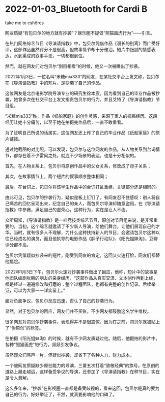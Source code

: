 # 2022-01-03_Bluetooth for Cardi B
 take me to cshörcs
 
网友质疑“有包贝尔的地方就有抄袭”？娱乐圈不提倡“照猫画虎行为”——引言。

在热门网络综艺节目《导演请指教》中，包贝尔凭借作品《漫长的别离》而广受好评，这部作品虽然评分不是很高，但故事情节却十分催泪。短片中细腻的情感表达，水到渠成的叙事手法，一切都很到位。



然而，就在网友们对包贝尔“刮目相看”的时候，他又一次被曝出了抄袭。

2022年1月3日，一位名叫“米糖mia333”的网友，在某社交平台上发文称，包贝尔在《导演请指教》中的短片，是抄袭了自己的作品。



这位网友是北京电影学院导演专业的研究生徐本宸，因为看到自己的毕业作品被抄袭，她曾多次在社交平台上发文指责包贝尔的行为，并且艾特了《导演请指教》节目组。

“米糖mia333”称，作品《纸船家庭》的创作灵感，来源于家人的抗癌经历。这段经历让她十分痛苦，以至于她在拍摄完作品后，一直不敢重看。



为了证明自己所说的话属实，这位网友还上传了自己的毕业作品《纸船家庭》的原片链接。

通过她截图的对比照，可以发现，包贝尔与这位网友的作品，从人物关系到台词情节，都存在着不少雷同之处，就连不少场景的表达，也是十分相似的。



首先，在人物关系上，包贝尔将原创作品中的父女关系，修改成了母子关系；

其次，在故事情节上，两个短片的叙事顺序整体相同；

最后，在台词上，包贝尔将该学生作品中的台词打乱重组，关键部分还是相同的。



由此可见，包贝尔的抄袭行为，疑似是板上钉钉了。有网友忍不住感叹：别人将自己痛苦的回忆呈现出来，纪念自己的亲人，而包贝尔导演却随意盗用，在《导演请指教》中参赛，满足自己的虚荣心，这种行为，实在是让人不齿。



众所周知，《导演请指教》是一档竞技类综艺节目，原创对节目组来说，是非常重要的。当初，这个综艺就邀请了不少新人导演，给他们舞台，让他们展现自己的才华。当时，就有很多人不理解，为什么这种扶持新人的节目，会邀请包贝尔这种以往已经成名的演员，而且他执导的电影作品《胖子行动队》、《阳光姐妹淘》，豆瓣评分都不高。



包贝尔凭借疑似抄袭来的短片，刚受到网友的肯定，这回又火速打脸，网友们都替他尴尬。

2022年1月3日下午，包贝尔火速对抄袭事件做出了回应，他称，短片中的故事是他团队编剧张鹏的朋友的亲身经历，“这部作品从真实交流、文本创作再到上线，都是经过一遍遍修改和打磨的；整个过程团队，也都有完整的创作记录。后续举证，可以为大家一一详实呈上。”

面对负面争议，包贝尔反应迅速，否认了自己的抄袭行为。



显然，对于包贝尔的回应，网友们并不买账，不少网友都鼓励这名学生维权。



很多网友对包贝尔抄袭事件，表现得并不是很震惊，因为在之前，包贝尔就被贴上了“伪原创”的标签。



在拍摄《阳光姐妹淘》的时候，就有不少网友质疑过他。随后，他翻拍的影片中，各种“照猫画虎”的行为，频频引发争议。



虽然观众们骂声一片，但疑似抄袭，却省下了各种人力、财力成本。

一个被网友质疑缺少原创能力的导演，三番五次打着“致敬经典”的旗号，在原创的道路上越走越远，这样备受争议的导演，还参加了《导演请指教》在种节目，实在是令人费解。



这么多年来，“抄袭”在影视圈一直都是备受歧视的，看来这回，包贝尔是真的要为自己的行为，好好举证了，不然，就真要影响他的口碑了。
